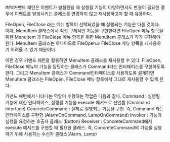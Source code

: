 ###커맨드 패턴은 이벤트가 발생했을 때 실행될 기능이 다양하면서도 변경이 필요한 경우에 이벤트를 발생시키는 클래스를 변경하지 않고 재사용하고자 할 때 유용하다.

FileOpen, FileClose 라는 메뉴 항목이 선택되었을 때 실행되는 기능은 다를 것이다.
이때, MenuItem 클래스에서 직접 구체적인 기능을 구현한다면 FileOpen 메뉴 항목을 위한 MenuItem 과 FileClose 메뉴 항목을 위한 MenuItem 클래스가 각각 구현해야 한다. MenuItem 클래스는 하나이므로 FileOpen과 FileClose 메뉴 항목을 재사용하기 어려울 수 있기 때문이다.

이런 경우 커맨드 패턴을 활용하면 MenuItem 클래스를 재사용할 수 있다.
FileOpen, FileClose 메뉴의 기능을 담당하는 클래스가 Command라는 인터페이스를 구현하도록 한다.
그리고 MenuItem 클래스가  Command인터페이스를 사용하도록 설계하면 MenuItem 클래스는 FileOpen, FileClose 메뉴 항목에서 그대로 재사용할 수 있게 된다.

커맨드 패턴에서 나타나는 역할이 수행하는 작업은 다음과 같다.
Command : 실행될 기능에 대한 인터페이스, 실행될 기능을 execute 메서드로 선언함 (Command Interface)
ConcreteCommand : 실제로 실행되는 기능을 구현. 즉, Command 라는 인터페이스를 구현함 (AlarmOnCommand, LampOnCommand)
Invoker : 기능의 실행을 요청하는 호출자 클래스 (Button)
Receiver : ConcreteCommand에서 execute 메서드를 구현할 때 필요한 클래스. 즉, ConcreteCommand의 기능을 실행하기 위해 사용하는 수신자 클래스(Alarm, Lamp)